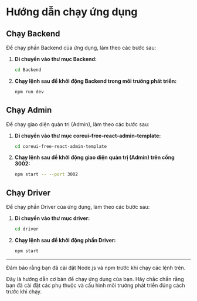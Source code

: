 # Hướng dẫn chạy ứng dụng

## Chạy Backend

Để chạy phần Backend của ứng dụng, làm theo các bước sau:

1. **Di chuyển vào thư mục Backend:**
    ```bash
    cd Backend
    ```
   
2. **Chạy lệnh sau để khởi động Backend trong môi trường phát triển:**
    ```bash
    npm run dev
    ```

## Chạy Admin

Để chạy giao diện quản trị (Admin), làm theo các bước sau:

1. **Di chuyển vào thư mục coreui-free-react-admin-template:**
    ```bash
    cd coreui-free-react-admin-template
    ```

2. **Chạy lệnh sau để khởi động giao diện quản trị (Admin) trên cổng 3002:**
    ```bash
    npm start -- --port 3002
    ```

## Chạy Driver

Để chạy phần Driver của ứng dụng, làm theo các bước sau:

1. **Di chuyển vào thư mục driver:**
    ```bash
    cd driver
    ```

2. **Chạy lệnh sau để khởi động phần Driver:**
    ```bash
    npm start
    ```

---

Đảm bảo rằng bạn đã cài đặt Node.js và npm trước khi chạy các lệnh trên.

Đây là hướng dẫn cơ bản để chạy ứng dụng của bạn. Hãy chắc chắn rằng bạn đã cài đặt các phụ thuộc và cấu hình môi trường phát triển đúng cách trước khi chạy.